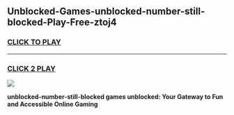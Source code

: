 
## Unblocked-Games-unblocked-number-still-blocked-Play-Free-ztoj4
<h3>
<a href="https://premium76.site?title=unblocked-number-still-blocked&ref=18A1">CLICK TO PLAY</a></h3>
<hr>

<h3>
<a href="https://premium76.site?title=unblocked-number-still-blocked&ref=18A1">CLICK 2 PLAY</a>
  
</h3>

<a href="https://premium76.site?title=unblocked-number-still-blocked&ref=18A1"><img src="https://clearcache.store/games.png"></a>


**unblocked-number-still-blocked games unblocked: Your Gateway to Fun and Accessible Online Gaming**
